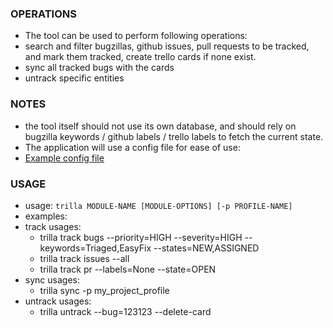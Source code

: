 ### OPERATIONS
* The tool can be used to perform following operations:
 * search and filter bugzillas, github issues, pull requests to be tracked, and mark them tracked, create trello cards if none exist.
 * sync all tracked bugs with the cards
 * untrack specific entities

### NOTES
* the tool itself should not use its own database, and should rely on bugzilla keywords / github labels / trello labels to fetch the current state.
* The application will use a config file for ease of use:
 * [Example config file](https://github.com/vritant/trilla/blob/master/docs/example_config.md)

### USAGE
* usage: `trilla MODULE-NAME [MODULE-OPTIONS] [-p PROFILE-NAME]`
* examples:
 * track usages:
   * trilla track bugs --priority=HIGH --severity=HIGH --keywords=Triaged,EasyFix --states=NEW,ASSIGNED
    * trilla track issues --all
    * trilla track pr --labels=None --state=OPEN
 * sync usages:
   * trilla sync -p my_project_profile
  * untrack usages:
    * trilla untrack --bug=123123 --delete-card
